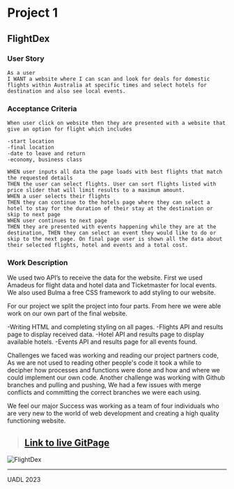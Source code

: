 # Project 1
## FlightDex

### User Story
```
As a user
I WANT a website where I can scan and look for deals for domestic flights within Australia at specific times and select hotels for destination and also see local events.

```

### Acceptance Criteria
```
When user click on website then they are presented with a website that give an option for flight which includes 

-start location 
-final location 
-date to leave and return 
-economy, business class 

WHEN user inputs all data the page loads with best flights that match the requested details
THEN the user can select flights. User can sort flights listed with price slider that will limit results to a maximum amount. 
WHEN a user selects their flights 
THEN they can continue to the hotels page where they can select a hotel to stay for the duration of their stay at the destination or skip to next page
WHEN user continues to next page 
THEN they are presented with events happening while they are at the destination, THEN they can select an event they would like to do or skip to the next page. On final page user is shown all the data about their selected flights, hotel and events and a total cost. 
```
### Work Description
We used two API’s to receive the data for the website. First we used Amadeus for flight data and hotel data and Ticketmaster for local events. We also used Bulma a free CSS framework to add styling to our website.

For our project we split the project into four parts. From here we were able work on our own part of the final website.

-Writing HTML and completing styling on all pages.
-Flights API and results page to display received data.
-Hotel API and results page to display available hotels.
-Events API and results page for all events found.

Challenges we faced was working and reading our project partners code, As we are not used to reading other people's code it took a while to decipher how processes and functions were done and how and where we could implement our own code. Another challenge was working with Github branches and pulling and pushing, We had a few issues with merge conflicts and committing the correct branches we were each using.

We feel our major Success was working as a team of four individuals who are very new to the world of web development and creating a high quality functioning website.


>## [**Link to live GitPage**](https://craigrobertsdev.github.io/flightdex/)

![FlightDex]()

---
UADL 2023
